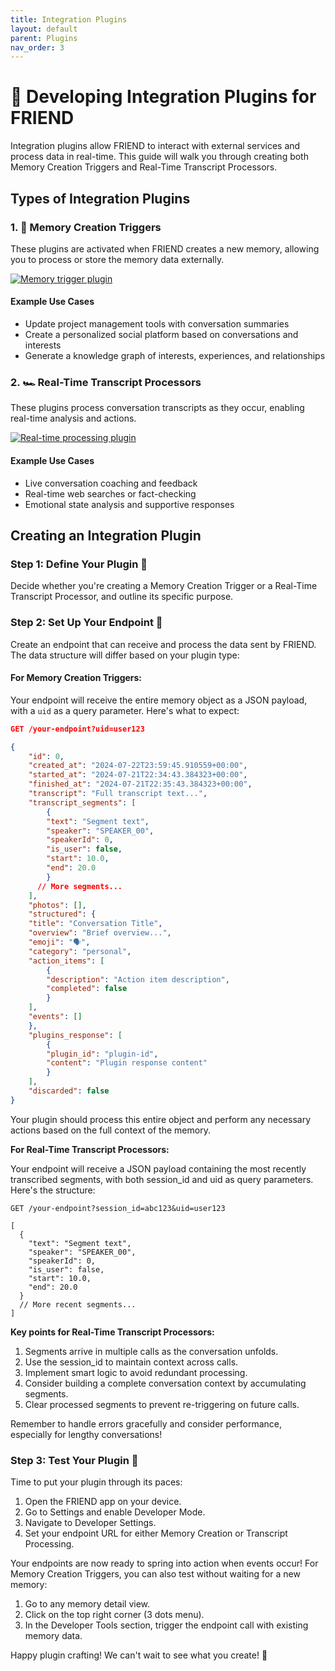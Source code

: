 ```yaml
---
title: Integration Plugins
layout: default
parent: Plugins
nav_order: 3
---
```


# 🚀 Developing Integration Plugins for FRIEND

Integration plugins allow FRIEND to interact with external services and process data in real-time. This guide will walk
you through creating both Memory Creation Triggers and Real-Time Transcript Processors.

## Types of Integration Plugins

### 1. 👷 Memory Creation Triggers

These plugins are activated when FRIEND creates a new memory, allowing you to process or store the memory data
externally.

[![Memory trigger plugin](https://img.youtube.com/vi/Yv7gP3GZ0ME/0.jpg)](https://youtube.com/shorts/Yv7gP3GZ0ME)

#### Example Use Cases

- Update project management tools with conversation summaries
- Create a personalized social platform based on conversations and interests
- Generate a knowledge graph of interests, experiences, and relationships

### 2. 🏎️ Real-Time Transcript Processors

These plugins process conversation transcripts as they occur, enabling real-time analysis and actions.

[![Real-time processing plugin](https://img.youtube.com/vi/h4ojO3WzkxQ/0.jpg)](https://youtube.com/shorts/h4ojO3WzkxQ)

#### Example Use Cases

- Live conversation coaching and feedback
- Real-time web searches or fact-checking
- Emotional state analysis and supportive responses

## Creating an Integration Plugin

### Step 1: Define Your Plugin 🎯

Decide whether you're creating a Memory Creation Trigger or a Real-Time Transcript Processor, and outline its specific
purpose.

### Step 2: Set Up Your Endpoint 🔗

Create an endpoint that can receive and process the data sent by FRIEND. The data structure will differ based on your
plugin type:

#### For Memory Creation Triggers:

Your endpoint will receive the entire memory object as a JSON payload, with a `uid` as a query parameter. Here's what to
expect:

```json
GET /your-endpoint?uid=user123

{
    "id": 0,
    "created_at": "2024-07-22T23:59:45.910559+00:00",
    "started_at": "2024-07-21T22:34:43.384323+00:00",
    "finished_at": "2024-07-21T22:35:43.384323+00:00",
    "transcript": "Full transcript text...",
    "transcript_segments": [
        {
        "text": "Segment text",
        "speaker": "SPEAKER_00",
        "speakerId": 0,
        "is_user": false,
        "start": 10.0,
        "end": 20.0
        }
      // More segments...
    ],
    "photos": [],
    "structured": {
    "title": "Conversation Title",
    "overview": "Brief overview...",
    "emoji": "🗣️",
    "category": "personal",
    "action_items": [
        {
        "description": "Action item description",
        "completed": false
        }
    ],
    "events": []
    },
    "plugins_response": [
        {
        "plugin_id": "plugin-id",
        "content": "Plugin response content"
        }
    ],
    "discarded": false
}
```

Your plugin should process this entire object and perform any necessary actions based on the full context of the memory.

**For Real-Time Transcript Processors:**

Your endpoint will receive a JSON payload containing the most recently transcribed segments, with both session_id and
uid as query parameters. Here's the structure:

```
GET /your-endpoint?session_id=abc123&uid=user123

[
  {
    "text": "Segment text",
    "speaker": "SPEAKER_00",
    "speakerId": 0,
    "is_user": false,
    "start": 10.0,
    "end": 20.0
  }
  // More recent segments...
]
```

**Key points for Real-Time Transcript Processors:**

1. Segments arrive in multiple calls as the conversation unfolds.
2. Use the session_id to maintain context across calls.
3. Implement smart logic to avoid redundant processing.
4. Consider building a complete conversation context by accumulating segments.
5. Clear processed segments to prevent re-triggering on future calls.

Remember to handle errors gracefully and consider performance, especially for lengthy conversations!


### Step 3: Test Your Plugin 🧪
Time to put your plugin through its paces:

1. Open the FRIEND app on your device.
2. Go to Settings and enable Developer Mode.
3. Navigate to Developer Settings.
4. Set your endpoint URL for either Memory Creation or Transcript Processing.

Your endpoints are now ready to spring into action when events occur!
For Memory Creation Triggers, you can also test without waiting for a new memory:

1. Go to any memory detail view.
2. Click on the top right corner (3 dots menu).
3. In the Developer Tools section, trigger the endpoint call with existing memory data.

Happy plugin crafting! We can't wait to see what you create! 🎉